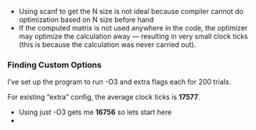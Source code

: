 - Using scanf to get the N size is not ideal because compiler cannot do optimization based on N size before hand
- If the computed matrix is not used anywhere in the code, the optimizer may optimize the calculation away — resulting in very small clock ticks (this is because the calculation was never carried out).

### Finding Custom Options

I’ve set up the program to run -O3 and extra flags each for 200 trials.

For existing “extra” config, the average clock ticks is **17577**.

- Using just -O3 gets me **16756** so lets start here
- 

